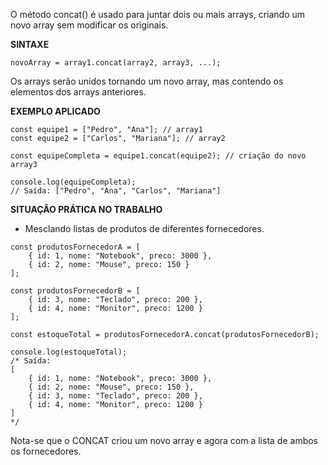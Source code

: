 O método concat() é usado para juntar dois ou mais arrays, criando um novo array sem modificar os originais.

**SINTAXE**
```
novoArray = array1.concat(array2, array3, ...);

```
Os arrays serão unidos tornando um novo array, mas contendo os elementos dos arrays anteriores.

**EXEMPLO APLICADO**
```
const equipe1 = ["Pedro", "Ana"]; // array1 
const equipe2 = ["Carlos", "Mariana"]; // array2

const equipeCompleta = equipe1.concat(equipe2); // criação do novo array3

console.log(equipeCompleta); 
// Saída: ["Pedro", "Ana", "Carlos", "Mariana"] 

```

**SITUAÇÃO PRÁTICA NO TRABALHO**
- Mesclando listas de produtos de diferentes fornecedores.
```
const produtosFornecedorA = [
    { id: 1, nome: "Notebook", preco: 3000 },
    { id: 2, nome: "Mouse", preco: 150 }
];

const produtosFornecedorB = [
    { id: 3, nome: "Teclado", preco: 200 },
    { id: 4, nome: "Monitor", preco: 1200 }
];

const estoqueTotal = produtosFornecedorA.concat(produtosFornecedorB);

console.log(estoqueTotal);
/* Saída:
[
    { id: 1, nome: "Notebook", preco: 3000 },
    { id: 2, nome: "Mouse", preco: 150 },
    { id: 3, nome: "Teclado", preco: 200 },
    { id: 4, nome: "Monitor", preco: 1200 }
]
*/

```
Nota-se que o CONCAT  criou um novo array e agora com a lista de ambos os fornecedores.
